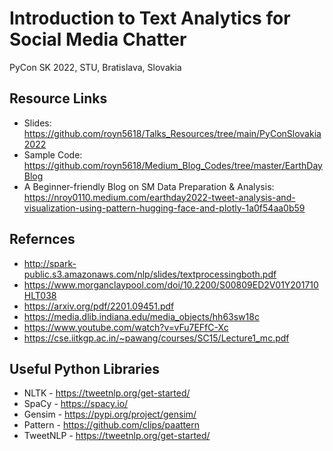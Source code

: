 # Introduction to Text Analytics for Social Media Chatter
PyCon SK 2022, STU, Bratislava, Slovakia

## Resource Links

- Slides: https://github.com/royn5618/Talks_Resources/tree/main/PyConSlovakia2022
- Sample Code: https://github.com/royn5618/Medium_Blog_Codes/tree/master/EarthDayBlog
- A Beginner-friendly Blog on SM Data Preparation & Analysis: https://nroy0110.medium.com/earthday2022-tweet-analysis-and-visualization-using-pattern-hugging-face-and-plotly-1a0f54aa0b59

## Refernces

- http://spark-public.s3.amazonaws.com/nlp/slides/textprocessingboth.pdf
- https://www.morganclaypool.com/doi/10.2200/S00809ED2V01Y201710HLT038
- https://arxiv.org/pdf/2201.09451.pdf
- https://media.dlib.indiana.edu/media_objects/hh63sw18c
- https://www.youtube.com/watch?v=vFu7EFfC-Xc
- https://cse.iitkgp.ac.in/~pawang/courses/SC15/Lecture1_mc.pdf

## Useful Python Libraries

- NLTK - https://tweetnlp.org/get-started/
- SpaCy - https://spacy.io/
- Gensim - https://pypi.org/project/gensim/
- Pattern - https://github.com/clips/paattern
- TweetNLP - https://tweetnlp.org/get-started/
